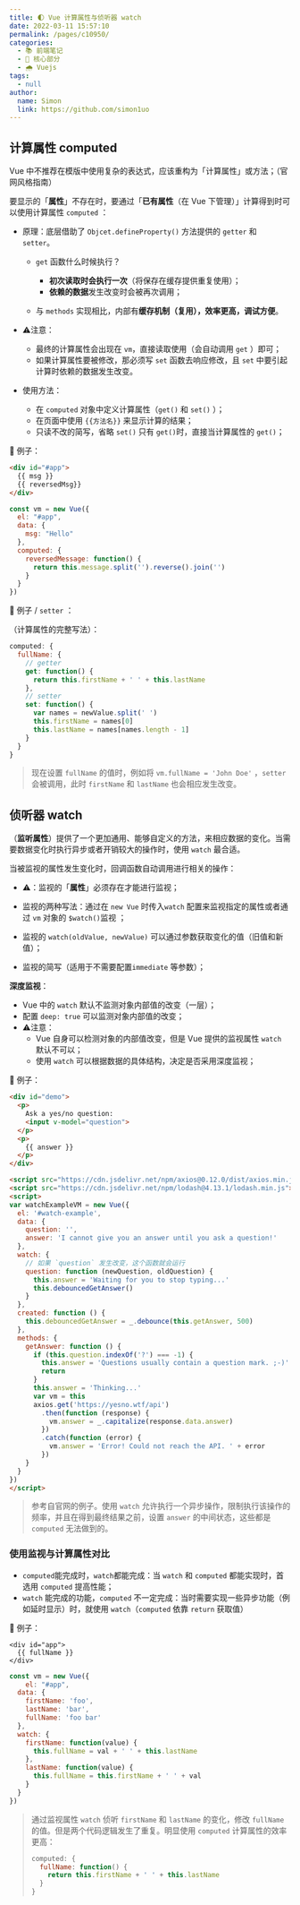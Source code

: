```yaml
---
title: 🌓 Vue 计算属性与侦听器 watch
date: 2022-03-11 15:57:10
permalink: /pages/c10950/
categories: 
  - 📚 前端笔记
  - 🏃 核心部分
  - 🌧️ Vuejs
tags: 
  - null
author: 
  name: Simon
  link: https://github.com/simon1uo
---
```



## 计算属性 computed

Vue 中不推荐在模版中使用复杂的表达式，应该重构为「计算属性」或方法；（官网风格指南）

要显示的「**属性**」不存在时，要通过「**已有属性**（在 Vue 下管理）」计算得到时可以使用计算属性 `computed` ：

+ 原理：底层借助了 `Objcet.defineProperty()` 方法提供的 `getter` 和 `setter`。

  + `get` 函数什么时候执行？
    + **初次读取时会执行一次**（将保存在缓存提供重复使用）；
    + **依赖的数据**发生改变时会被再次调用；

  + 与 `methods` 实现相比，内部有**缓存机制（复用），效率更高，调试方便**。
+ ⚠️注意：

  + 最终的计算属性会出现在 `vm`，直接读取使用（会自动调用 `get` ）即可；
  + 如果计算属性要被修改，那必须写 `set` 函数去响应修改，且 `set` 中要引起计算时依赖的数据发生改变。
+ 使用方法：
  +  在 `computed` 对象中定义计算属性（`get()` 和 `set()` ）；
  +  在页面中使用 `{{方法名}}` 来显示计算的结果；
  + 只读不改的简写，省略 `set()` 只有 `get()`时，直接当计算属性的 `get()`；



🌰 例子：

```html
<div id="#app">
  {{ msg }}
  {{ reversedMsg}}
</div>
```

```js
const vm = new Vue({
  el: "#app",
  data: {
    msg: "Hello"
  },
  computed: {
    reversedMessage: function() {
      return this.message.split('').reverse().join('')
    }
  }
})
```



🌰 例子 / `setter` ：

（计算属性的完整写法）：

```js
computed: {
  fullName: {
    // getter
    get: function() {
      return this.firstName + ' ' + this.lastName
    },
    // setter
    set: function() {
      var names = newValue.split(' ')
      this.firstName = names[0]
      this.lastName = names[names.length - 1]
    }
  }
}
```

> 现在设置 `fullName` 的值时，例如将 `vm.fullName = 'John Doe'` ，`setter` 会被调用，此时 `firstName` 和 `lastName` 也会相应发生改变。



## 侦听器 watch

（**监听属性**）提供了一个更加通用、能够自定义的方法，来相应数据的变化。当需要数据变化时执行异步或者开销较大的操作时，使用 `watch` 最合适。

当被监视的属性发生变化时，回调函数自动调用进行相关的操作：

+ ⚠️：监视的「**属性**」必须存在才能进行监视；

+ 监视的两种写法：通过在 `new Vue` 时传入`watch` 配置来监视指定的属性或者通过 `vm` 对象的 `$watch()`监视  ；
+ 监视的 `watch(oldValue, newValue)` 可以通过参数获取变化的值（旧值和新值）；
+ 监视的简写（适用于不需要配置`immediate` 等参数）；

**深度监视**：

+ Vue 中的 `watch` 默认不监测对象内部值的改变（一层）；
+ 配置 `deep: true` 可以监测对象内部值的改变；
+ ⚠️注意：
  + Vue 自身可以检测对象的内部值改变，但是 Vue 提供的监视属性 `watch` 默认不可以；
  + 使用 `watch` 可以根据数据的具体结构，决定是否采用深度监视；



🌰 例子：

```html
<div id="demo">
  <p>
    Ask a yes/no question:
    <input v-model="question">
  </p>
  <p>
    {{ answer }}
  </p>
</div>
```

```html
<script src="https://cdn.jsdelivr.net/npm/axios@0.12.0/dist/axios.min.js"></script>
<script src="https://cdn.jsdelivr.net/npm/lodash@4.13.1/lodash.min.js"></script>
<script>
var watchExampleVM = new Vue({
  el: '#watch-example',
  data: {
    question: '',
    answer: 'I cannot give you an answer until you ask a question!'
  },
  watch: {
    // 如果 `question` 发生改变，这个函数就会运行
    question: function (newQuestion, oldQuestion) {
      this.answer = 'Waiting for you to stop typing...'
      this.debouncedGetAnswer()
    }
  },
  created: function () {
    this.debouncedGetAnswer = _.debounce(this.getAnswer, 500)
  },
  methods: {
    getAnswer: function () {
      if (this.question.indexOf('?') === -1) {
        this.answer = 'Questions usually contain a question mark. ;-)'
        return
      }
      this.answer = 'Thinking...'
      var vm = this
      axios.get('https://yesno.wtf/api')
        .then(function (response) {
          vm.answer = _.capitalize(response.data.answer)
        })
        .catch(function (error) {
          vm.answer = 'Error! Could not reach the API. ' + error
        })
    }
  }
})
</script>
```

> 参考自官网的例子。使用 `watch` 允许执行一个异步操作，限制执行该操作的频率，并且在得到最终结果之前，设置 `answer` 的中间状态，这些都是 `computed` 无法做到的。



### 使用监视与计算属性对比

+ `computed`能完成时，`watch`都能完成：当 `watch` 和 `computed` 都能实现时，首选用 `computed` 提高性能；
+ `watch` 能完成的功能，`computed` 不一定完成：当时需要实现一些异步功能（例如延时显示）时，就使用 `watch`（`computed` 依靠 `return` 获取值）



🌰 例子：

```Vue
<div id="app">
  {{ fullName }}
</div>
```

```javascript
const vm = new Vue({
	el: "#app",
  data: {
    firstName: 'foo',
    lastName: 'bar',
    fullName: 'foo bar'
  },
  watch: {
    firstName: function(value) {
      this.fullName = val + ' ' + this.lastName
    },
    lastName: function(value) {
      this.fullName = this.firstName + ' ' + val
    }
  }
})
```

> 通过监视属性 `watch` 侦听 `firstName` 和 `lastName` 的变化，修改 `fullName` 的值。但是两个代码逻辑发生了重复。明显使用 `computed` 计算属性的效率更高：
>
> ```js
> computed: {
>   fullName: function() {
>     return this.firstName + ' ' + this.lastName
>   }
> }
> ```



